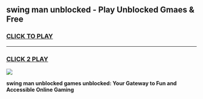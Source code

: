 
## swing man unblocked - Play Unblocked Gmaes & Free
<h3>
<a href="https://news.freeplayer.one?title=swing_man_unblocked&ref=23F">CLICK TO PLAY</a></h3>
<hr>

<h3>
<a href="https://news.freeplayer.one?title=swing_man_unblocked&ref=23F">CLICK 2 PLAY</a>
  
</h3>

<a href="https://news.freeplayer.one?title=swing_man_unblocked&ref=23F/"><img src="https://clearcache.store/games.png"></a>


**swing man unblocked games unblocked: Your Gateway to Fun and Accessible Online Gaming**
